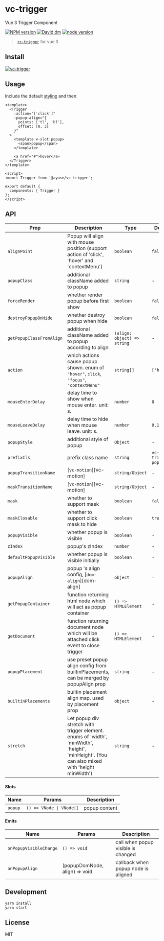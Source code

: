 # vc-trigger

Vue 3 Trigger Component

[![NPM version][npm-image]][npm-url]
[![David dm][david-dm-image]][david-dm-url]
[![node version][node-image]][node-url]

[npm-image]: http://img.shields.io/npm/v/@ayase/vc-trigger.svg?style=flat-square
[npm-url]: https://www.npmjs.com/package/@ayase/vc-trigger
[david-dm-image]: https://img.shields.io/david/PeckZeg/ayase.svg?path=packages/vc-trigger
[david-dm-url]: https://david-dm.org/PeckZeg/ayase?path=packages/vc-trigger
[node-image]: https://img.shields.io/badge/node.js-%3E=_0.10-green.svg?style=flat-square
[node-url]: http://nodejs.org/download/

> [`rc-trigger`](https://github.com/react-component/trigger) for vue 3

## Install

[![vc-trigger](https://nodei.co/npm/@ayase/vc-trigger.png)](https://www.npmjs.com/package/@ayase/vc-trigger)

## Usage

Include the default [styling](https://github.com/PeckZeg/ayase/blob/master/packages/vc-trigger/assets/index.less) and then:

```vue
<template>
  <Trigger
    :action="['click']"
    :popup-align="{
      points: ['tl', 'bl'],
      offset: [0, 3]
    }"
  >
    <template v-slot:popup>
      <span>popup</span>
    </template>

    <a href="#">hover</a>
  </Trigger>
</template>

<script>
import Trigger from '@ayase/vc-trigger';

export default {
  components: { Trigger }
};
</script>
```

## API

| Prop                     | Description                                                                                                                                  | Type                        | Default            |
| ------------------------ | -------------------------------------------------------------------------------------------------------------------------------------------- | --------------------------- | ------------------ |
| `alignPoint`             | Popup will align with mouse position (support action of 'click', 'hover' and 'contextMenu')                                                  | `boolean`                   | `false`            |
| `popupClass`             | additional className added to popup                                                                                                          | `string`                    | -                  |
| `forceRender`            | whether render popup before first show                                                                                                       | `boolean`                   | `false`            |
| `destroyPopupOnHide`     | whether destroy popup when hide                                                                                                              | `boolean`                   | `false`            |
| `getPopupClassFromAlign` | additional className added to popup according to align                                                                                       | `(align: object) => string` | -                  |
| `action`                 | which actions cause popup shown. enum of `"hover"`, `click`, `"focus"`, `"contextMenu"`                                                      | `string[]`                  | `['hover']`        |
| `mouseEnterDelay`        | delay time to show when mouse enter. unit: s.                                                                                                | `number`                    | `0`                |
| `mouseLeaveDelay`        | delay time to hide when mouse leave. unit: s.                                                                                                | `number`                    | `0.1`              |
| `popupStyle`             | additional style of popup                                                                                                                    | `Object`                    | -                  |
| `prefixCls`              | prefix class name                                                                                                                            | `string`                    | `vc-trigger-popup` |
| `popupTransitionName`    | [`vc-motion`][vc-motion]                                                                                                                     | `string/Object`             | -                  |
| `maskTransitionName`     | [`vc-motion`][vc-motion]                                                                                                                     | `string/Object`             | -                  |
| `mask`                   | whether to support mask                                                                                                                      | `boolean`                   | `false`            |
| `maskClosable`           | whether to support click mask to hide                                                                                                        | `boolean`                   | `true`             |
| `popupVisible`           | whether popup is visible                                                                                                                     | `boolean`                   | -                  |
| `zIndex`                 | popup's zIndex                                                                                                                               | `number`                    | -                  |
| `defaultPopupVisible`    | whether popup is visible initially                                                                                                           | `boolean`                   | -                  |
| `popupAlign`             | popup 's align config, [`dom-align`][dom-align]                                                                                              | `object`                    | -                  |
| `getPopupContainer`      | function returning html node which will act as popup container                                                                               | `() => HTMLElement`         | -                  |
| `getDocument`            | function returning document node which will be attached click event to close trigger                                                         | `() => HTMLElement`         | -                  |
| `popupPlacement`         | use preset popup align config from builtinPlacements, can be merged by popupAlign prop                                                       | `string`                    | -                  |
| `builtinPlacements`      | builtin placement align map. used by placement prop                                                                                          | `object`                    | -                  |
| `stretch`                | Let popup div stretch with trigger element. enums of 'width', 'minWidth', 'height', 'minHeight'. (You can also mixed with 'height minWidth') | `string`                    | -                  |

#### Slots

| Name    | Params                   | Description   |
| ------- | ------------------------ | ------------- |
| `popup` | `() => VNode \| VNode[]` | popup content |

#### Emits

| Name                   | Params                        | Description                         |
| ---------------------- | ----------------------------- | ----------------------------------- |
| `onPopupVisibleChange` | `() => void`                  | call when popup visible is changed  |
| `onPopupAlign`         | (popupDomNode, align) => void | callback when popup node is aligned |

## Development

```
yarn install
yarn start
```

## License

MIT
